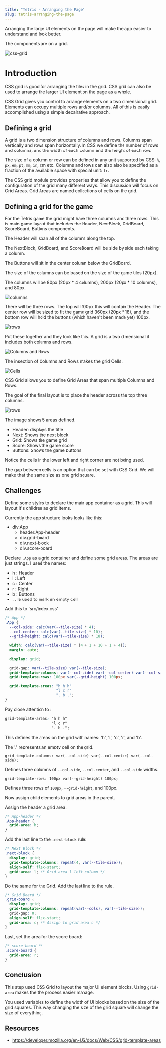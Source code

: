 ```yaml
---
title: "Tetris - Arranging the Page"
slug: tetris-arranging-the-page
---
```


Arranging the large UI elements on the page will
make the app easier to understand and look better.

The components are on a grid.

![css-grid](assets/css-grid.png)

# Introduction

CSS grid is good for arranging the tiles in the
grid. CSS grid can also be used to arrange the
larger UI element on the page as a whole.

CSS Grid gives you control to arrange elements on
a two dimensional grid. Elements can occupy multiple
rows and/or columns. All of this is easily accomplished
using a simple decalrative approach.

## Defining a grid

A grid is a two dimension structure of columns and rows.
Columns span vertically and rows span horizontally.
In CSS we define the number of rows and columns, and the
width of each column and the height of each row.

The size of a column or row can be defined in any unit
supported by CSS: `%`, `px`, `em`, `pt`, `mm`, `in`, cm etc.
Columns and rows can also also be specified as a fraction
of the available space with special unit: `fr`.

The CSS grid module provides properties that allow you
to define the configuration of the grid many different
ways. This discussion will focus on Grid Areas. Grid Areas
are named collections of cells on the grid.

## Defining a grid for the game

For the Tetris game the grid might have three columns and
three rows. This is main game layout that includes the
Header, NextBlock, GridBoard, ScoreBoard, Buttons components.

The Header will span all of the columns along the top.

The NextBlock, GridBoard, and ScoreBoard will be side by
side each taking a column.

The Buttons will sit in the center column below the
GridBoard.

The size of the columns can be based on the size of the
game tiles (20px).

The columns will be 80px (20px * 4 columns), 200px (20px *
10 columns), and 80px.

![columns](./assets/tetris-grid-columns.png)

There will be three rows. The top will 100px this will
contain the Header. The center row will be sized to fit the
game grid 360px (20px * 18), and the bottom row will hold
the buttons (which haven't been made yet) 100px.

![rows](./assets/tetris-grid-rows.png)

Put these together and they look like this. A grid is a
two dimensional it includes both columns and rows.

![Columns and Rows](./assets/tetris-grid-cols-rows.png)

The insection of Columns and Rows makes the grid Cells.

![Cells](./assets/tetris-grid-cells.png)

CSS Grid allows you to define Grid Areas that span
multiple Columns and Rows.

The goal of the final layout is to place the header across
the top three columns.

![rows](./assets/tetris-grid-areas.png)

The image shows 5 areas defined.

- Header: displays the title
- Next: Shows the next block
- Grid: Shows the game grid
- Score: Shows the game score
- Buttons: Shows the game buttons

Notice the cells in the lower left and right corner are
not being used.

The gap between cells is an option that can be set with
CSS Grid. We will make that the same size as one grid square.

## Challenges

Define some styles to declare the main app container as a
grid. This will layout it's children as grid items.

Currently the app structure looks looks like this:  

- div.App
  - header.App-header
  - div.grid-board
  - div.next-block
  - div.score-board

Declare `.App` as a grid container and define some grid areas.
The areas are just strings. I used the names:

- h : Header
- l : Left
- c : Center
- r : Right
- b : Buttons
- . : Is used to mark an empty cell

Add this to 'src/index.css'

```CSS
/* App */
.App {
  --col-side: calc(var(--tile-size) * 4);
  --col-center: calc(var(--tile-size) * 10);
  --grid-height: calc(var(--tile-size) * 18);

  width: calc(var(--tile-size) * (4 + 1 + 10 + 1 + 4));
  margin: auto;

  display: grid;

  grid-gap: var(--tile-size) var(--tile-size);
  grid-template-columns: var(--col-side) var(--col-center) var(--col-side);
  grid-template-rows: 100px var(--grid-height) 100px;

  grid-template-areas: "h h h"
                       "l c r"
                       ". b .";
}
```

Pay close attention to :

```CSS
grid-template-areas: "h h h"
                     "l c r"
                     ". b .";
```

This defines the areas on the grid with names: 'h', 'l', 'c', 'r',
and 'b'.

The '.' represents an empty cell on the grid.

`grid-template-columns: var(--col-side) var(--col-center) var(--col-side);`

Defines three columns of `--col-side`, `--col-center`, and `--col-side`
widths.

`grid-template-rows: 100px var(--grid-height) 100px;`

Defines three rows of `100px`, `--grid-height`, and 100px.

Now assign child elements to grid areas in the parent.

Assign the header a grid area.

```CSS
/* App-header */
.App-header {
  grid-area: h;
}
```

Add the last line to the `.next-block` rule:

```CSS
/* Next Block */
.next-block {
  display: grid;
  grid-template-columns: repeat(4, var(--tile-size));
  align-self: flex-start;
  grid-area: l; /* Grid area l left column */
}
```

Do the same for the Grid. Add the last line to the rule.

```CSS
/* Grid Board */
.grid-board {
  display: grid;
  grid-template-columns: repeat(var(--cols), var(--tile-size));
  grid-gap: 0;
  align-self: flex-start;
  grid-area: c; /* Assign to grid area c */
}
```

Last, set the area for the score board:

```CSS
/* score-board */
.score-board {
  grid-area: r;
}
```

## Conclusion

This step used CSS Grid to layout the major UI element blocks.
Using `grid-area` makes the the process easier manage.

You used variables to define the width of UI blocks based on the
size of the grid squares. This way changing the size of the grid
square will change the size of everything.

## Resources

- https://developer.mozilla.org/en-US/docs/Web/CSS/grid-template-areas
